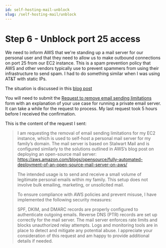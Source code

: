 ```yaml
---
id: self-hosting-mail-unblock
slug: /self-hosting-mail/unblock
---
```

# Step 6 - Unblock port 25 access

We need to inform AWS that we're standing up a mail server for our personal user and that
they need to allow us to make outbound connections on port 25 from our EC2 instance.  This
is a spam prevention policy that AWS and other vendors typically use to prevent spammers from
using their infrastructure to send spam. I had to do something similar when I was using AT&T
with static IPs.

The situation is discussed in this [blog post](https://repost.aws/knowledge-center/ec2-port-25-throttle)

You will need to submit the [Request to remove email sending limitations](https://support.console.aws.amazon.com/support/contacts#/rdns-limits) form with an explanation of your use case for running a private email server. It can take a while for the request to process.  My last request took 5 hours before I received the confirmation.

This is the content of the request I sent:

>I am requesting the removal of email sending limitations for my EC2 instance, which is used to self-host a personal mail server for my family’s domain. The mail server is based on Stalwart Mail and is configured similarly to the solutions outlined in AWS’s blog post on deploying an open-source mail server: https://aws.amazon.com/blogs/opensource/fully-automated-deployment-of-an-open-source-mail-server-on-aws/
>
>The intended usage is to send and receive a small volume of legitimate personal emails within my family. This setup does not involve bulk emailing, marketing, or unsolicited mail.
>
>To ensure compliance with AWS policies and prevent misuse, I have implemented the following security measures:
>
>SPF, DKIM, and DMARC records are properly configured to authenticate outgoing emails.
>Reverse DNS (PTR) records are set up correctly for the mail server.
>The mail server enforces rate limits and blocks unauthorized relay attempts.
>Logs and monitoring tools are in place to detect and mitigate any potential abuse.
>I appreciate your consideration of this request and am happy to provide additional details if needed.
